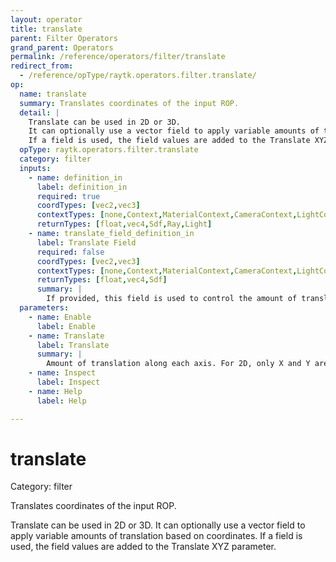 ```yaml
---
layout: operator
title: translate
parent: Filter Operators
grand_parent: Operators
permalink: /reference/operators/filter/translate
redirect_from:
  - /reference/opType/raytk.operators.filter.translate/
op:
  name: translate
  summary: Translates coordinates of the input ROP.
  detail: |
    Translate can be used in 2D or 3D.
    It can optionally use a vector field to apply variable amounts of translation based on coordinates.
    If a field is used, the field values are added to the Translate XYZ parameter.
  opType: raytk.operators.filter.translate
  category: filter
  inputs:
    - name: definition_in
      label: definition_in
      required: true
      coordTypes: [vec2,vec3]
      contextTypes: [none,Context,MaterialContext,CameraContext,LightContext,RayContext]
      returnTypes: [float,vec4,Sdf,Ray,Light]
    - name: translate_field_definition_in
      label: Translate Field
      required: false
      coordTypes: [vec2,vec3]
      contextTypes: [none,Context,MaterialContext,CameraContext,LightContext,RayContext]
      returnTypes: [float,vec4,Sdf]
      summary: |
        If provided, this field is used to control the amount of translation at each point in space. If the field returns a float (or SDF), the `Translate` parameter is *multiplied* by that value. If it returns a vec4, the parts are *added* to the `Translate` parameter parts.
  parameters:
    - name: Enable
      label: Enable
    - name: Translate
      label: Translate
      summary: |
        Amount of translation along each axis. For 2D, only X and Y are used.
    - name: Inspect
      label: Inspect
    - name: Help
      label: Help

---
```


# translate

Category: filter



Translates coordinates of the input ROP.

Translate can be used in 2D or 3D.
It can optionally use a vector field to apply variable amounts of translation based on coordinates.
If a field is used, the field values are added to the Translate XYZ parameter.